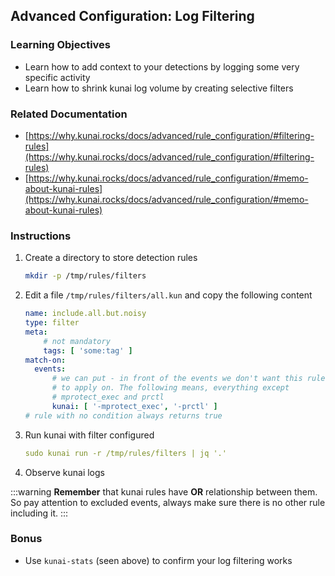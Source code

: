 ## Advanced Configuration: Log Filtering
### Learning Objectives
- Learn how to add context to your detections by logging some very specific activity
- Learn how to shrink kunai log volume by creating selective filters
### Related Documentation
- [https://why.kunai.rocks/docs/advanced/rule_configuration/#filtering-rules](https://why.kunai.rocks/docs/advanced/rule_configuration/#filtering-rules)
- [https://why.kunai.rocks/docs/advanced/rule_configuration/#memo-about-kunai-rules](https://why.kunai.rocks/docs/advanced/rule_configuration/#memo-about-kunai-rules)
### Instructions
1. Create a directory to store detection rules
    ```bash
    mkdir -p /tmp/rules/filters
    ```
2. Edit a file `/tmp/rules/filters/all.kun` and copy the following content
    ```yaml
    name: include.all.but.noisy
    type: filter
    meta:
        # not mandatory
        tags: [ 'some:tag' ]
    match-on:
      events:
          # we can put - in front of the events we don't want this rule
          # to apply on. The following means, everything except
          # mprotect_exec and prctl
          kunai: [ '-mprotect_exec', '-prctl' ]
    # rule with no condition always returns true
    ```
3. Run kunai with filter configured
    ```yaml
    sudo kunai run -r /tmp/rules/filters | jq '.'
    ```
4. Observe kunai logs

:::warning
**Remember** that kunai rules have **OR** relationship between them. So pay attention to excluded events, always make sure there is no other rule including it.
:::

### Bonus
- Use `kunai-stats` (seen above) to confirm your log filtering works